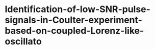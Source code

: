 # Identification-of-low-SNR-pulse-signals-in-Coulter-experiment-based-on-coupled-Lorenz-like-oscillato
